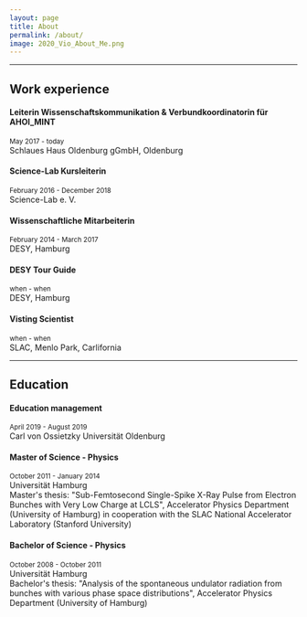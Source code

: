 ```yaml
---
layout: page
title: About
permalink: /about/
image: 2020_Vio_About_Me.png
---
```

***
## Work experience

#### Leiterin Wissenschaftskommunikation & Verbundkoordinatorin für AHOI_MINT
<small>May 2017 - today</small><br>
Schlaues Haus Oldenburg gGmbH, Oldenburg<br>


#### Science-Lab Kursleiterin
<small>February 2016 - December 2018</small><br>
Science-Lab e. V.


#### Wissenschaftliche Mitarbeiterin
<small>February 2014 - March 2017</small><br>
DESY, Hamburg


#### DESY Tour Guide
<small>when - when</small><br>
DESY, Hamburg

#### Visting Scientist
<small>when - when</small><br>
SLAC, Menlo Park, Carlifornia

***
## Education

#### Education management
<small>April 2019 - August 2019</small><br>
Carl von Ossietzky Universität Oldenburg

#### Master of Science - Physics
<small>October 2011 - January 2014</small><br>
Universität Hamburg<br>
Master's thesis: "Sub-Femtosecond Single-Spike X-Ray Pulse from Electron Bunches with Very Low Charge at LCLS", Accelerator Physics Department (University of Hamburg) in cooperation with the SLAC National Accelerator Laboratory (Stanford University)

#### Bachelor of Science - Physics
<small>October 2008 - October 2011</small><br>
Universität Hamburg<br>
Bachelor's thesis: "Analysis of the spontaneous undulator radiation from bunches with various phase space distributions", Accelerator Physics Department (University of Hamburg)
